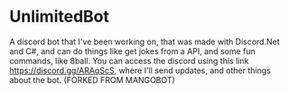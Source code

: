 # UnlimitedBot
A discord bot that I've been working on, that was made with Discord.Net and C#, and can do things like get jokes from a API, and some fun commands, like 8ball. You can access the discord using this link https://discord.gg/ARAqScS, where I'll send updates, and other things about the bot. (FORKED FROM MANGOBOT)
